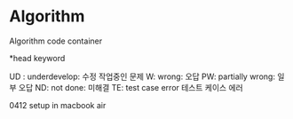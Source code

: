# Algorithm

Algorithm code container

\*head keyword

UD : underdevelop: 수정 작업중인 문제
W: wrong: 오답
PW: partially wrong: 일부 오답
ND: not done: 미해결
TE: test case error 테스트 케이스 에러

0412 setup in macbook air